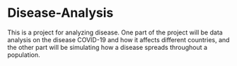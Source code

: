# Disease-Analysis
This is a project for analyzing disease. One part of the project will be data analysis on the disease COVID-19 and how it affects different countries, and the other part will be simulating how a disease spreads throughout a population.
